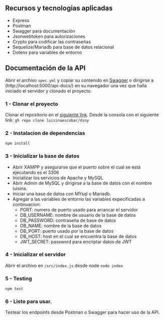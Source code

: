 ## Recursos y tecnologias aplicadas
 - Express
 - Postman 
 - Swagger para documentación
 - Jsonwebtoken para autorizaciones
 - Crypto para codificar las contraseñas
 - Sequelize/Mariadb para base de datos relacional
 - Dotenv para variables de entorno
## Documentación de la API
Abrir el archivo `spec.yml` y copiar su contenido en [Swagger](https://editor.swagger.io/) o dirigirse a (http://localhost:5000/api-docs/) en su navegador una vez que halla iniciado el servidor y clonado el proyecto.
### 1  - Clonar el proyecto 
Clonar el repositorio en el [siguiente link](https://github.com/luisinaescobar/dsny.git).
Desde la consola con el siguiente link:
`gh repo clone luisinaescobar/dsny`
### 2  - Instalacion de dependencias
```
npm install
```

### 3  - Inicializar la base de datos
 - Abrir XAMPP y asegurarse que el puerto sobre el cual se está ejecutando es el 3306
 - Inicializar los servicios de Apache y MySQL
 - Abrir Admin de MySQL y dirigirse a la base de datos con el nombre luisina.
 - Iniciar una base de datos con MYsql o Mariadb.
 - Agregar a las variables de entorno las variables expecificadas a continuacion:   
    * PORT: numero de puerto usado para arrancar el servidor
    * DB_USERNAME: nombre de usuario de la base de datos
    * DB_PASSWORD: contraseña de base de datos
    * DB_NAME: nombre de la base de datos
    * DB_PORT: puerto usado por la base de datos
    * DB_HOST: host en el cual se encuentra la base de datos
    * JWT_SECRET: password para encriptar datos de JWT


### 4  - Inicializar el servidor

Abrir el archivo en `/src/index.js` desde node
`node index`

### 5  - Testing
```
npm test
```
### 6  - Listo para usar.
Testear los endpoints desde Postman o Swagger para hacer uso de la API.